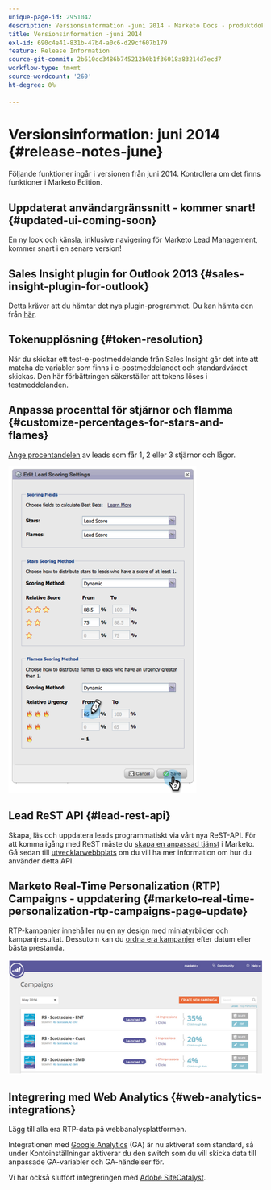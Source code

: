 ```yaml
---
unique-page-id: 2951042
description: Versionsinformation -juni 2014 - Marketo Docs - produktdokumentation
title: Versionsinformation -juni 2014
exl-id: 690c4e41-831b-47b4-a0c6-d29cf607b179
feature: Release Information
source-git-commit: 2b610cc3486b745212b0b1f36018a83214d7ecd7
workflow-type: tm+mt
source-wordcount: '260'
ht-degree: 0%

---
```


# Versionsinformation: juni 2014 {#release-notes-june}

Följande funktioner ingår i versionen från juni 2014. Kontrollera om det finns funktioner i Marketo Edition.

## Uppdaterat användargränssnitt - kommer snart! {#updated-ui-coming-soon}

En ny look och känsla, inklusive navigering för Marketo Lead Management, kommer snart i en senare version!

## Sales Insight plugin for Outlook 2013 {#sales-insight-plugin-for-outlook}

Detta kräver att du hämtar det nya plugin-programmet. Du kan hämta den från [här](/help/marketo/product-docs/marketo-sales-insight/msi-outlook-plugin/install-the-marketo-email-add-in-for-outlook-with-a-registration-code.md).

## Tokenupplösning {#token-resolution}

När du skickar ett test-e-postmeddelande från Sales Insight går det inte att matcha de variabler som finns i e-postmeddelandet och standardvärdet skickas. Den här förbättringen säkerställer att tokens löses i testmeddelanden.

## Anpassa procenttal för stjärnor och flamma {#customize-percentages-for-stars-and-flames}

[Ange procentandelen](/help/marketo/product-docs/marketo-sales-insight/msi-for-salesforce/features/stars-and-flames/customize-stars-and-flames.md) av leads som får 1, 2 eller 3 stjärnor och lågor.

![](assets/image2014-9-22-13-3a50-3a31.png)

## Lead ReST API {#lead-rest-api}

Skapa, läs och uppdatera leads programmatiskt via vårt nya ReST-API. För att komma igång med ReST måste du [skapa en anpassad tjänst](/help/marketo/product-docs/administration/additional-integrations/create-a-custom-service-for-use-with-rest-api.md) i Marketo. Gå sedan till [utvecklarwebbplats](https://experienceleague.adobe.com/en/docs/marketo-developer/marketo/rest/rest-api/) om du vill ha mer information om hur du använder detta API.

## Marketo Real-Time Personalization (RTP) Campaigns - uppdatering {#marketo-real-time-personalization-rtp-campaigns-page-update}

RTP-kampanjer innehåller nu en ny design med miniatyrbilder och kampanjresultat. Dessutom kan du [ordna era kampanjer](/help/marketo/product-docs/web-personalization/working-with-web-campaigns/sort-web-campaigns-by-latest-or-top-performing.md) efter datum eller bästa prestanda.

![](assets/image2014-9-22-13-3a50-3a57.png)

## Integrering med Web Analytics {#web-analytics-integrations}

Lägg till alla era RTP-data på webbanalysplattformen.

Integrationen med [Google Analytics](/help/marketo/product-docs/web-personalization/reporting-for-web-personalization/web-analytics-integrations/integrate-rtp-with-google-analytics.md) (GA) är nu aktiverat som standard, så under Kontoinställningar aktiverar du den switch som du vill skicka data till anpassade GA-variabler och GA-händelser för.

Vi har också slutfört integreringen med [Adobe SiteCatalyst](/help/marketo/product-docs/web-personalization/reporting-for-web-personalization/web-analytics-integrations/integrate-with-adobe-analytics.md).
